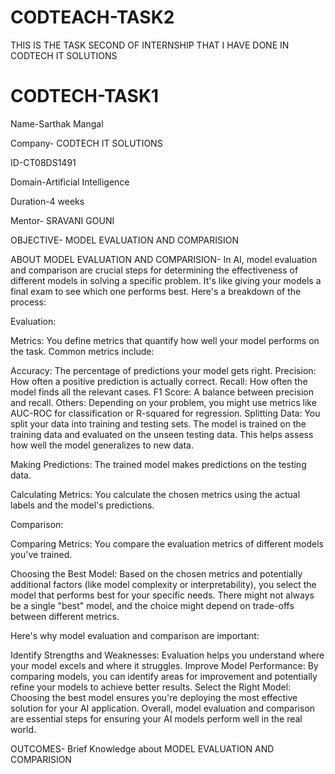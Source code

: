 # CODTEACH-TASK2
THIS IS THE TASK SECOND OF INTERNSHIP THAT I HAVE DONE IN CODTECH IT SOLUTIONS
# CODTECH-TASK1
Name-Sarthak Mangal

Company- CODTECH IT SOLUTIONS

ID-CT08DS1491

Domain-Artificial Intelligence

Duration-4 weeks

Mentor- SRAVANI GOUNI

OBJECTIVE-
 MODEL EVALUATION AND COMPARISION

ABOUT  MODEL EVALUATION AND COMPARISION-
In AI, model evaluation and comparison are crucial steps for determining the effectiveness of different models in solving a specific problem. It's like giving your models a final exam to see which one performs best. Here's a breakdown of the process:

Evaluation:

Metrics: You define metrics that quantify how well your model performs on the task. Common metrics include:

Accuracy: The percentage of predictions your model gets right.
Precision: How often a positive prediction is actually correct.
Recall: How often the model finds all the relevant cases.
F1 Score: A balance between precision and recall.
Others: Depending on your problem, you might use metrics like AUC-ROC for classification or R-squared for regression.
Splitting Data:  You split your data into training and testing sets. The model is trained on the training data and evaluated on the unseen testing data. This helps assess how well the model generalizes to new data.

Making Predictions: The trained model makes predictions on the testing data.

Calculating Metrics: You calculate the chosen metrics using the actual labels and the model's predictions.

Comparison:

Comparing Metrics: You compare the evaluation metrics of different models you've trained.

Choosing the Best Model: Based on the chosen metrics and potentially additional factors (like model complexity or interpretability), you select the model that performs best for your specific needs. There might not always be a single "best" model, and the choice might depend on trade-offs between different metrics.

Here's why model evaluation and comparison are important:

Identify Strengths and Weaknesses: Evaluation helps you understand where your model excels and where it struggles.
Improve Model Performance: By comparing models, you can identify areas for improvement and potentially refine your models to achieve better results.
Select the Right Model: Choosing the best model ensures you're deploying the most effective solution for your AI application.
Overall, model evaluation and comparison are essential steps for ensuring your AI models perform well in the real world.

OUTCOMES-
Brief Knowledge about  MODEL EVALUATION AND COMPARISION
